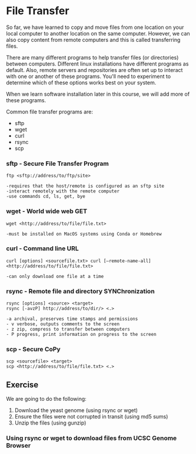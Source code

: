 # File Transfer 

So far, we have learned to copy and move files from one location on your local computer to another location on the same computer. However, we can also copy content from remote computers and this is called transferring files.

There are many different programs to help transfer files (or directories) between computers. Different linux installations have different programs as default. Also, remote servers and repositories are often set up to interact with one or another of these programs. You'll need to experiment to determine which of these options works best on your system.

When we learn software installation later in this course, we will add more of these programs.

Common file transfer programs are:

- sftp
- wget
- curl
- rsync
- scp

### sftp - Secure File Transfer Program

```
ftp <sftp://address/to/ftp/site>

-requires that the host/remote is configured as an sftp site
-interact remotely with the remote computer
-use commands cd, ls, get, bye
```

### wget - World wide web GET

```
wget <http://address/to/file/file.txt>

-must be installed on MacOS systems using Conda or Homebrew
```

### curl - Command line URL

```
curl [options] <sourcefile.txt> curl [–remote-name-all] <http://address/to/file/file.txt>

-can only download one file at a time
```

### rsync - Remote file and directory SYNChronization

```
rsync [options] <source> <target>
rsync [-avzP] http://address/to/dir/> <.>

-a archival, preserves time stamps and permissions
- v verbose, outputs comments to the screen
- z zip, compress to transfer between computers
- P progress, print information on progress to the screen
```

### scp - Secure CoPy

```
scp <sourcefile> <target>
scp <http://address/to/file/file.txt> <.>
```

## Exercise 

We are going to do the following:

1. Download the yeast genome (using rsync or wget)
2. Ensure the files were not corrupted in transit (using md5 sums)
3. Unzip the files (using gunzip)

### Using rsync or wget to download files from UCSC Genome Browser








